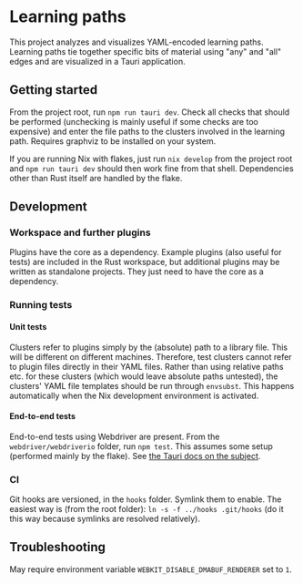 # Learning paths
This project analyzes and visualizes YAML-encoded learning paths. Learning paths tie together specific bits of material using "any" and "all" edges and are visualized in a Tauri application.

## Getting started
From the project root, run `npm run tauri dev`.
Check all checks that should be performed (unchecking is mainly useful if some checks are too expensive) and enter the file paths to the clusters involved in the learning path.
Requires graphviz to be installed on your system.

If you are running Nix with flakes, just run `nix develop` from the project root and `npm run tauri dev` should then work fine from that shell. Dependencies other than Rust itself are handled by the flake.

## Development

### Workspace and further plugins
Plugins have the core as a dependency.
Example plugins (also useful for tests) are included in the Rust workspace, but additional plugins may be written as standalone projects.
They just need to have the core as a dependency.

### Running tests

#### Unit tests
Clusters refer to plugins simply by the (absolute) path to a library file.
This will be different on different machines.
Therefore, test clusters cannot refer to plugin files directly in their YAML files.
Rather than using relative paths etc. for these clusters (which would leave absolute paths untested), the clusters' YAML file templates should be run through `envsubst`.
This happens automatically when the Nix development environment is activated.

#### End-to-end tests
End-to-end tests using Webdriver are present.
From the `webdriver/webdriverio` folder, run `npm test`.
This assumes some setup (performed mainly by the flake).
See [the Tauri docs on the subject](https://tauri.app/v1/guides/testing/webdriver/example/webdriverio).

### CI
Git hooks are versioned, in the `hooks` folder.
Symlink them to enable.
The easiest way is (from the root folder): `ln -s -f ../hooks .git/hooks` (do it this way because symlinks are resolved relatively).

## Troubleshooting
May require environment variable `WEBKIT_DISABLE_DMABUF_RENDERER` set to `1`.

